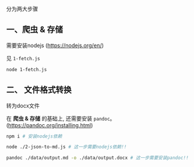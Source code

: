 分为两大步骤

## 一、爬虫 & 存储

需要安装nodejs (https://nodejs.org/en/)

见 `1-fetch.js`

```sh
node 1-fetch.js
```

## 二、 文件格式转换

转为docx文件

在 **爬虫 & 存储** 的基础上, 还需要安装 `pandoc`。 (https://pandoc.org/installing.html)

``` sh
npm i # 安装nodejs依赖
```

```sh
node ./2-json-to-md.js # 这一步需要nodejs依赖!!
```

```sh
pandoc ./data/output.md -o ./data/output.docx # 这一步需要安装pandoc!!
```
